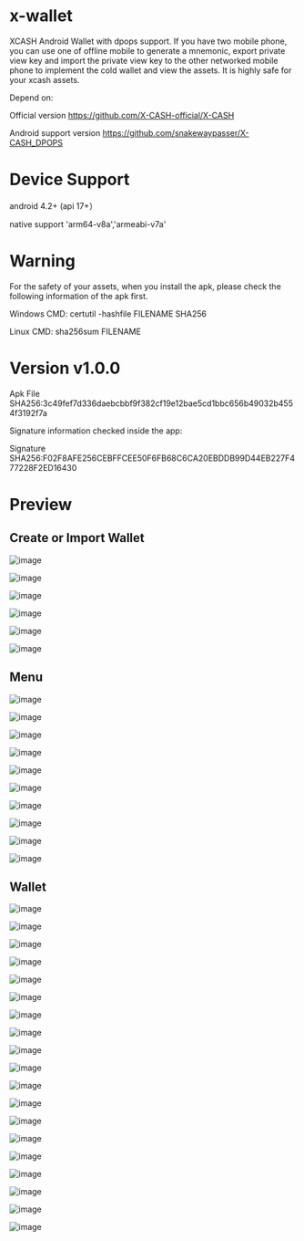 # x-wallet

XCASH Android Wallet with dpops support. If you have two mobile phone, you can use one of offline mobile to generate a mnemonic, export private view key and import the private view key to the other networked mobile phone to implement the cold wallet and view the assets. It is highly safe for your xcash assets.

Depend on:

Official version  https://github.com/X-CASH-official/X-CASH

Android support version  https://github.com/snakewaypasser/X-CASH_DPOPS

# Device Support

android 4.2+ (api 17+）

native support  'arm64-v8a','armeabi-v7a'

# Warning

For the safety of your assets, when you install the apk, please check the following information of the apk first.

Windows CMD: certutil -hashfile FILENAME SHA256

Linux CMD: sha256sum FILENAME

# Version v1.0.0

Apk File SHA256:3c49fef7d336daebcbbf9f382cf19e12bae5cd1bbc656b49032b4554f3192f7a

Signature information checked inside the app:

Signature SHA256:F02F8AFE256CEBFFCEE50F6FB68C6CA20EBDDB99D44EB227F477228F2ED16430

# Preview

## Create or Import Wallet


![image](https://github.com/snakewaypasser/x-wallet/blob/master/preview/1.png)

![image](https://github.com/snakewaypasser/x-wallet/blob/master/preview/2.png)

![image](https://github.com/snakewaypasser/x-wallet/blob/master/preview/3.png)

![image](https://github.com/snakewaypasser/x-wallet/blob/master/preview/4.png)

![image](https://github.com/snakewaypasser/x-wallet/blob/master/preview/5.png)

![image](https://github.com/snakewaypasser/x-wallet/blob/master/preview/6.png)


## Menu


![image](https://github.com/snakewaypasser/x-wallet/blob/master/preview/7.png)

![image](https://github.com/snakewaypasser/x-wallet/blob/master/preview/8.png)

![image](https://github.com/snakewaypasser/x-wallet/blob/master/preview/9.png)

![image](https://github.com/snakewaypasser/x-wallet/blob/master/preview/10.png)

![image](https://github.com/snakewaypasser/x-wallet/blob/master/preview/11.png)

![image](https://github.com/snakewaypasser/x-wallet/blob/master/preview/12.png)

![image](https://github.com/snakewaypasser/x-wallet/blob/master/preview/13.png)

![image](https://github.com/snakewaypasser/x-wallet/blob/master/preview/14.png)

![image](https://github.com/snakewaypasser/x-wallet/blob/master/preview/15.png)

![image](https://github.com/snakewaypasser/x-wallet/blob/master/preview/16.png)


## Wallet


![image](https://github.com/snakewaypasser/x-wallet/blob/master/preview/17.png)

![image](https://github.com/snakewaypasser/x-wallet/blob/master/preview/18.png)

![image](https://github.com/snakewaypasser/x-wallet/blob/master/preview/19.png)

![image](https://github.com/snakewaypasser/x-wallet/blob/master/preview/20.png)

![image](https://github.com/snakewaypasser/x-wallet/blob/master/preview/21.png)

![image](https://github.com/snakewaypasser/x-wallet/blob/master/preview/22.png)

![image](https://github.com/snakewaypasser/x-wallet/blob/master/preview/23.png)

![image](https://github.com/snakewaypasser/x-wallet/blob/master/preview/24.png)

![image](https://github.com/snakewaypasser/x-wallet/blob/master/preview/25.png)

![image](https://github.com/snakewaypasser/x-wallet/blob/master/preview/26.png)

![image](https://github.com/snakewaypasser/x-wallet/blob/master/preview/27.png)

![image](https://github.com/snakewaypasser/x-wallet/blob/master/preview/28.png)

![image](https://github.com/snakewaypasser/x-wallet/blob/master/preview/29.png)

![image](https://github.com/snakewaypasser/x-wallet/blob/master/preview/30.png)

![image](https://github.com/snakewaypasser/x-wallet/blob/master/preview/31.png)

![image](https://github.com/snakewaypasser/x-wallet/blob/master/preview/32.png)

![image](https://github.com/snakewaypasser/x-wallet/blob/master/preview/33.png)

![image](https://github.com/snakewaypasser/x-wallet/blob/master/preview/34.png)

![image](https://github.com/snakewaypasser/x-wallet/blob/master/preview/35.png)
